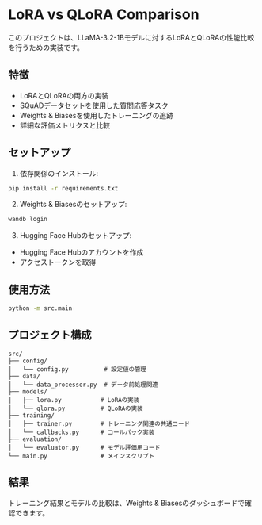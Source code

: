 # LoRA vs QLoRA Comparison

このプロジェクトは、LLaMA-3.2-1Bモデルに対するLoRAとQLoRAの性能比較を行うための実装です。

## 特徴

- LoRAとQLoRAの両方の実装
- SQuADデータセットを使用した質問応答タスク
- Weights & Biasesを使用したトレーニングの追跡
- 詳細な評価メトリクスと比較

## セットアップ

1. 依存関係のインストール:
```bash
pip install -r requirements.txt
```

2. Weights & Biasesのセットアップ:
```bash
wandb login
```

3. Hugging Face Hubのセットアップ:
- Hugging Face Hubのアカウントを作成
- アクセストークンを取得

## 使用方法

```bash
python -m src.main
```

## プロジェクト構成

```
src/
├── config/
│   └── config.py          # 設定値の管理
├── data/
│   └── data_processor.py  # データ前処理関連
├── models/
│   ├── lora.py           # LoRAの実装
│   └── qlora.py          # QLoRAの実装
├── training/
│   ├── trainer.py        # トレーニング関連の共通コード
│   └── callbacks.py      # コールバック実装
├── evaluation/
│   └── evaluator.py      # モデル評価用コード
└── main.py               # メインスクリプト
```

## 結果

トレーニング結果とモデルの比較は、Weights & Biasesのダッシュボードで確認できます。

